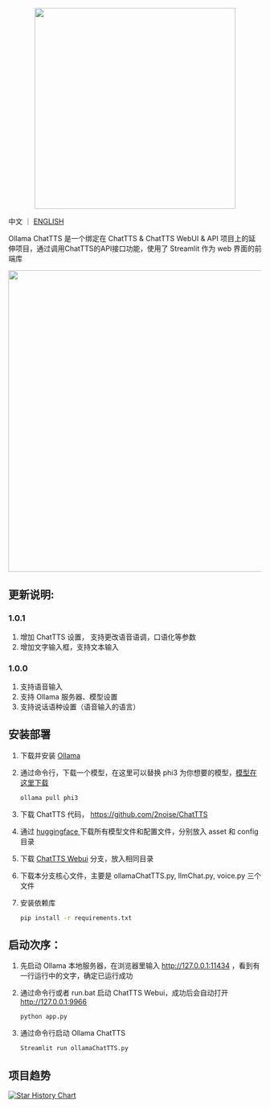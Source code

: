 
<div align="center">
</br>
<img src="./images/logo.png" width="400px">
</br>
</div>


中文 ｜ [ENGLISH](./README_EN.md)

Ollama ChatTTS 是一个绑定在 ChatTTS & ChatTTS WebUI & API 项目上的延伸项目，通过调用ChatTTS的API接口功能，使用了 Streamlit 作为 web 界面的前端库

<div align="center">
<img src="./images/screenshot.png" width="600px" align="center">
</div>

## 更新说明:

### 1.0.1 
1. 增加 ChatTTS 设置， 支持更改语音语调，口语化等参数
2. 增加文字输入框，支持文本输入

### 1.0.0
1. 支持语音输入
2. 支持 Ollama 服务器、模型设置
3. 支持说话语种设置（语音输入的语言）



## 安装部署

1. 下载并安装 [Ollama](http://ollama.com)
2. 通过命令行，下载一个模型，在这里可以替换 phi3 为你想要的模型，[模型在这里下载](https://ollama.com/library)
   
   ```bash
   ollama pull phi3
   
4. 下载 ChatTTS 代码， https://github.com/2noise/ChatTTS
5. 通过 [huggingface ](https://huggingface.co/2Noise/ChatTTS) 下载所有模型文件和配置文件，分别放入 asset 和 config 目录
6. 下载 [ChatTTS Webui](https://github.com/jianchang512/ChatTTS-ui/) 分支，放入相同目录
7. 下载本分支核心文件，主要是 ollamaChatTTS.py, llmChat.py, voice.py 三个文件
8. 安装依赖库

   ```bash
   pip install -r requirements.txt

## 启动次序：

1. 先启动 Ollama 本地服务器，在浏览器里输入 http://127.0.0.1:11434 ，看到有一行运行中的文字，确定已运行成功
2. 通过命令行或者 run.bat 启动 ChatTTS Webui，成功后会自动打开 http://127.0.0.1:9966

   ```bash
   python app.py

3. 通过命令行启动 Ollama ChatTTS

   ```bash
   Streamlit run ollamaChatTTS.py

## 项目趋势

[![Star History Chart](https://api.star-history.com/svg?repos=hkgood/Ollama_ChatTTS&type=Date)](https://star-history.com/#hkgood/Ollama_ChatTTS&Date)
